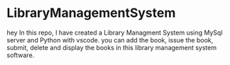 # LibraryManagementSystem
hey In this repo, I have created a Library Managment System using MySql server and Python with vscode. you can add the book, issue the book, submit, delete and display the books in this library management system software.
